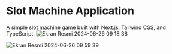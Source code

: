 # Slot Machine Application

A simple slot machine game built with Next.js, Tailwind CSS, and TypeScript.
![Ekran Resmi 2024-06-26 09 18 38](https://github.com/elinoza/slot-machine/assets/72200043/4d7cb2a4-8425-4695-8150-beb9b3e1640f)

![Ekran Resmi 2024-06-26 09 59 39](https://github.com/elinoza/slot-machine/assets/72200043/ecd7f2a4-458a-41cd-8147-2100f82e8234)
